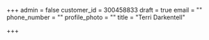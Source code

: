 +++
admin = false
customer_id = 300458833
draft = true
email = ""
phone_number = ""
profile_photo = ""
title = "Terri Darkentell"

+++
